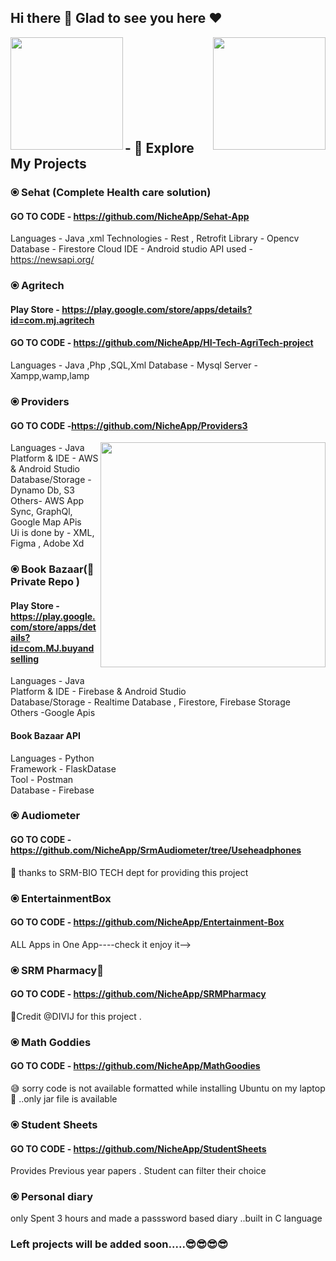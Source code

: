 ## Hi there 👋 Glad to see you here :heart:
<img align="left" height=180em src="https://user-images.githubusercontent.com/47109963/91696780-bbafd400-eb8d-11ea-8234-cbd731e2ca7c.gif"></img>
<img align="right" height=180em src="https://github-readme-stats.vercel.app/api?username=NicheApp&hide=contribs,prs"></img>

<br/><br/><br/><br/><br/><br/>
<br/><br/>

## - 🔭 Explore My Projects

### ⦿ Sehat (Complete Health care solution) 
####  GO TO CODE - https://github.com/NicheApp/Sehat-App 
Languages - Java ,xml 
Technologies - Rest , Retrofit 
Library - Opencv 
Database - Firestore Cloud 
IDE - Android studio 
API used - https://newsapi.org/  

### ⦿ Agritech 
####  Play Store - https://play.google.com/store/apps/details?id=com.mj.agritech 
####  GO TO CODE - https://github.com/NicheApp/HI-Tech-AgriTech-project 

Languages - Java ,Php ,SQL,Xml 
Database - Mysql 
Server - Xampp,wamp,lamp 

### ⦿ Providers 
####  GO TO CODE -https://github.com/NicheApp/Providers3 
  <img align="right" height=360em src="https://user-images.githubusercontent.com/47109963/91703217-785a6300-eb97-11ea-97b2-6f5c200d8ca8.gif"></img>
Languages - Java  
Platform & IDE - AWS & Android Studio  
Database/Storage - Dynamo Db, S3  
Others- AWS App Sync, GraphQl, Google Map APis  
Ui is done by - XML, Figma , Adobe Xd  


### ⦿ Book Bazaar(🤫 Private Repo )
####  Play Store -https://play.google.com/store/apps/details?id=com.MJ.buyandselling
Languages - Java  
Platform & IDE - Firebase & Android Studio  
Database/Storage - Realtime Database , Firestore, Firebase Storage  
Others -Google Apis  

####  Book Bazaar API
Languages - Python  
Framework - FlaskDatase  
Tool - Postman  
Database - Firebase  

### ⦿ Audiometer 
####  GO TO CODE -https://github.com/NicheApp/SrmAudiometer/tree/Useheadphones
🤗 thanks to SRM-BIO TECH dept for providing this project

### ⦿ EntertainmentBox 
####  GO TO CODE - https://github.com/NicheApp/Entertainment-Box
ALL Apps in One App----check it enjoy it-->

### ⦿ SRM Pharmacy🙁
####  GO TO CODE - https://github.com/NicheApp/SRMPharmacy 
🤗Credit @DIVIJ for this project . 

### ⦿ Math Goddies
####  GO TO CODE - https://github.com/NicheApp/MathGoodies
😅 sorry code is not available formatted while installing Ubuntu on my laptop 🙁 ..only jar file is available

### ⦿ Student Sheets
####  GO TO CODE - https://github.com/NicheApp/StudentSheets 
Provides Previous year papers .  Student can filter their choice

### ⦿ Personal diary
only Spent 3 hours and made a passsword based diary ..built in C language


### Left projects will be added soon.....😎😎😎😎



<!--
**NicheApp/NicheApp** is a ✨ _special_ ✨ repository because its `README.md` (this file) appears on your GitHub profile.

Here are some ideas to get you started:

- 🔭 I’m currently working on ...
- 🌱 I’m currently learning ...
- 👯 I’m looking to collaborate on ...
- 🤔 I’m looking for help with ...
- 💬 Ask me about ...
- 📫 How to reach me: ...
- 😄 Pronouns: ...
- ⚡ Fun fact: ...
-->
